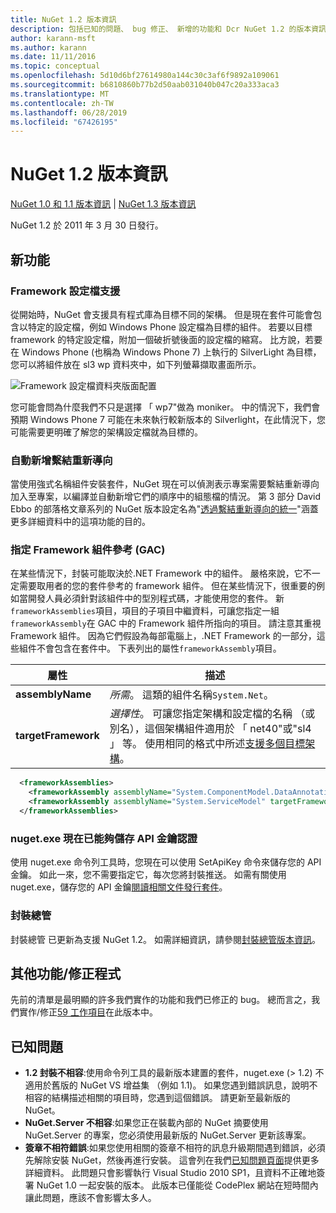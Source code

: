 ```yaml
---
title: NuGet 1.2 版本資訊
description: 包括已知的問題、 bug 修正、 新增的功能和 Dcr NuGet 1.2 的版本資訊。
author: karann-msft
ms.author: karann
ms.date: 11/11/2016
ms.topic: conceptual
ms.openlocfilehash: 5d10d6bf27614980a144c30c3af6f9892a109061
ms.sourcegitcommit: b6810860b77b2d50aab031040b047c20a333aca3
ms.translationtype: MT
ms.contentlocale: zh-TW
ms.lasthandoff: 06/28/2019
ms.locfileid: "67426195"
---
```

# <a name="nuget-12-release-notes"></a>NuGet 1.2 版本資訊

[NuGet 1.0 和 1.1 版本資訊](../release-notes/nuget-1.1.md) | [NuGet 1.3 版本資訊](../release-notes/nuget-1.3.md)

NuGet 1.2 於 2011 年 3 月 30 日發行。

## <a name="new-features"></a>新功能

### <a name="framework-profile-support"></a>Framework 設定檔支援

從開始時，NuGet 會支援具有程式庫為目標不同的架構。 但是現在套件可能會包含以特定的設定檔，例如 Windows Phone 設定檔為目標的組件。 若要以目標 framework 的特定設定檔，附加一個破折號後面的設定檔的縮寫。 比方說，若要在 Windows Phone (也稱為 Windows Phone 7) 上執行的 SilverLight 為目標，您可以將組件放在 sl3 wp 資料夾中，如下列螢幕擷取畫面所示。

![Framework 設定檔資料夾版面配置](./media/framework-profile-support.png)

您可能會問為什麼我們不只是選擇 「 wp7"做為 moniker。 中的情況下，我們會預期 Windows Phone 7 可能在未來執行較新版本的 Silverlight，在此情況下，您可能需要更明確了解您的架構設定檔就為目標的。

### <a name="automatically-add-binding-redirects"></a>自動新增繫結重新導向

當使用強式名稱組件安裝套件，NuGet 現在可以偵測表示專案需要繫結重新導向加入至專案，以編譯並自動新增它們的順序中的組態檔的情況。 第 3 部分 David Ebbo 的部落格文章系列的 NuGet 版本設定名為"[透過繫結重新導向的統一](http://blog.davidebbo.com/2011/01/nuget-versioning-part-3-unification-via.html)"涵蓋更多詳細資料中的這項功能的目的。

<a name="framework-assembly-refs"></a>

### <a name="specifying-framework-assembly-references-gac"></a>指定 Framework 組件參考 (GAC)

在某些情況下，封裝可能取決於.NET Framework 中的組件。 嚴格來說，它不一定需要取用者的您的套件參考的 framework 組件。 但在某些情況下，很重要的例如當開發人員必須針對該組件中的型別程式碼，才能使用您的套件。 新`frameworkAssemblies`項目，項目的子項目中繼資料，可讓您指定一組`frameworkAssembly`在 GAC 中的 Framework 組件所指向的項目。 請注意其重視 Framework 組件。
因為它們假設為每部電腦上，.NET Framework 的一部分，這些組件不會包含在套件中。 下表列出的屬性`frameworkAssembly`項目。


|屬性 |描述|
|----------------|-----------|
|**assemblyName**|*所需*。 這類的組件名稱`System.Net`。|
|**targetFramework**|*選擇性*。 可讓您指定架構和設定檔的名稱 （或別名），這個架構組件適用於 「 net40"或"sl4 」 等。 使用相同的格式中所述[支援多個目標架構](../create-packages/supporting-multiple-target-frameworks.md)。|

```xml
  <frameworkAssemblies>
    <frameworkAssembly assemblyName="System.ComponentModel.DataAnnotations" targetFramework="net40" />
    <frameworkAssembly assemblyName="System.ServiceModel" targetFramework="net40" />
  </frameworkAssemblies>
```

### <a name="nugetexe-now-is-able-to-store-api-key-credentials"></a>nuget.exe 現在已能夠儲存 API 金鑰認證

使用 nuget.exe 命令列工具時，您現在可以使用 SetApiKey 命令來儲存您的 API 金鑰。 如此一來，您不需要指定它，每次您將封裝推送。 如需有關使用 nuget.exe，儲存您的 API 金鑰[閱讀相關文件發行套件](../nuget-org/publish-a-package.md)。

### <a name="package-explorer"></a>封裝總管
封裝總管 已更新為支援 NuGet 1.2。 如需詳細資訊，請參閱[封裝總管版本資訊](http://nuget.codeplex.com/wikipage?title=New%20features%20in%20NuGet%20Package%20Explorer%201.0)。

## <a name="other-featuresfixes"></a>其他功能/修正程式

先前的清單是最明顯的許多我們實作的功能和我們已修正的 bug。 總而言之，我們實作/修正[59 工作項目](http://nuget.codeplex.com/workitem/list/advanced?keyword=&status=All&type=All&priority=All&release=NuGet%201.2&assignedTo=All&component=All&sortField=Votes&sortDirection=Descending&page=0)在此版本中。

## <a name="known-issues"></a>已知問題

* **1.2 封裝不相容**:使用命令列工具的最新版本建置的套件，nuget.exe (> 1.2) 不適用於舊版的 NuGet VS 增益集 （例如 1.1)。 如果您遇到錯誤訊息，說明不相容的結構描述相關的項目時，您遇到這個錯誤。 請更新至最新版的 NuGet。
* **NuGet.Server 不相容**:如果您正在裝載內部的 NuGet 摘要使用 NuGet.Server 的專案，您必須使用最新版的 NuGet.Server 更新該專案。
* **簽章不相符錯誤**:如果您使用相關的簽章不相符的訊息升級期間遇到錯誤，必須先解除安裝 NuGet，然後再進行安裝。 這會列在我們[已知問題頁面](../release-notes/known-issues.md)提供更多詳細資料。 此問題只會影響執行 Visual Studio 2010 SP1，且資料不正確地簽署 NuGet 1.0 一起安裝的版本。 此版本已僅能從 CodePlex 網站在短時間內讓此問題，應該不會影響太多人。